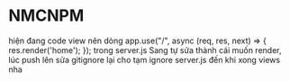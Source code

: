 # NMCNPM

hiện đang code view nên dòng
app.use("/", async (req, res, next) => {
    res.render('home');
});
trong server.js Sang tự sửa thành cái muốn render, lúc push lên sửa gitignore lại cho tạm ignore server.js đến khi xong views nha